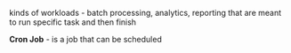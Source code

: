 kinds of workloads - batch processing, analytics, reporting that are meant to run specific task and then finish


**Cron Job** - is a job that can be scheduled


